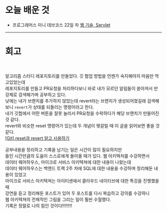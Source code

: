 # 오늘 배운 것


- 프로그래머스 미니 데브코스 22일 차 [웹 기술, Servlet ](https://github.com/suran-kim/cnu_backend_TIL/blob/9d8185af138cd8f92ff4b152dddb86865ff58f9a/Study/Spring/%5BSpring%20Boot%5D%20AOP%20(%EA%B4%80%EC%A0%90%20%EC%A7%80%ED%96%A5%20%ED%94%84%EB%A1%9C%EA%B7%B8%EB%9E%98%EB%B0%8D),%20Spring%20Transaction%20%EA%B4%80%EB%A6%AC.md)


---

# 회고


<br/>

알고리즘 스터디 레포지토리를 만들었다. 깃 협업 방법을 언젠가 숙지해야지 마음만 먹고있었는데 <br/>
레포지토리를 만들고 PR요청을 처리하다보니 바로 내가 모르던 알림들이 쏟아져서 반강제로 검색해가며 공부하고 있다. <br/>
낮에는 내가 브랜치를 추가하지 않았는데 revert라는 브랜치가 생성되어졌길래 검색해보니 `revert`가 상태를 되돌리는 명령어라고 한다. <br/>
내가 깃헙에서 어떤 버튼을 잘못 눌러서 PR요청을 수락하다가 해당 브랜치가 만들어진 것 같다. <br/> 
revert와 비슷한 reset 명령어가 있는데 두 개념이 헷갈릴 때 이 글을  읽어보면 좋을 것 같다.<br/>
[[Git] reset과 revert 알고 사용하기](https://velog.io/@njs04210/Git-reset%EA%B3%BC-revert-%EC%95%8C%EA%B3%A0-%EC%82%AC%EC%9A%A9%ED%95%98%EA%B8%B0)
<br/><br/>
공부내용을 정리하고 기록을 남기는 일은 시간이 많이 필요하지만 <br/>
들인 시간만큼의 도움이 스스로에게 돌아올 때가 있다. 웹 아키텍처를 수강하면서<br/>
데이터 웨어하우스, 마이크로 서비스 아키텍쳐에 대한 내용이 나왔는데 <br/>
데이터 웨어하우스는 백엔드 트랙 2주 차에 SQL에 대한 내용을 수강하며 정리해둔 내용이 있었고<br/>
마이크로 서비스 아키텍쳐는 아이티센에서 클라우드 네이티브에 대한 특강을 진행했을 때 <br/>
강연을 듣고 정리해둔 포스트가 있어 두 포스트를 다시 복습하고 강의를 수강하니 <br/>
웹 아키텍쳐의 전체적인 그림을 그리는 일이 훨씬 수월했다. <br/>
기록은 정말로 나의 힘인 것이다!!!!!!!!  <br/>
